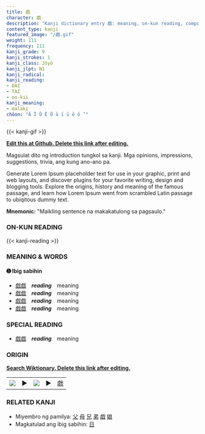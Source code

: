 ```yaml
---
title: 戯
character: 戯
description: "Kanji dictionary entry 戯: meaning, on-kun reading, compounds, origin, related kanji"
content_type: kanji
featured_image: "/戯.gif"
weight: 111
frequency: 111
kanji_grade: 9
kanji_strokes: 1
kanji_class: Jōyō
kanji_jlpt: N1
kanji_radical: 
kanji_reading: 
- DAI
- TAI
- oo-kii
kanji_meaning:
- malaki
chōon: "Ā Ī Ū Ē Ō ā ī ū ē ō ’"
---
```

[//]: # (Don't edit the line below. Kanji animated GIF code is automatically generated.)
{{< kanji-gif >}}

[//]: # (Edit below this line.)

**[Edit this at Github. Delete this link after editing.](https://github.com/tim0g/tim/tree/main/content/kanji/戯/index.md)**

Magsulat dito ng introduction tungkol sa kanji. Mga opinions, impressions, suggestions, trivia, ang kung ano-ano pa.

Generate Lorem Ipsum placeholder text for use in your graphic, print and web layouts, and discover plugins for your favorite writing, design and blogging tools. Explore the origins, history and meaning of the famous passage, and learn how Lorem Ipsum went from scrambled Latin passage to ubiqitous dummy text.
 
**Mnemonic:** "Maikling sentence na makakatulong sa pagsaulo."

### ON-KUN READING

[//]: # (Don't edit the line below. ON-KUN READING code is automatically generated.)
{{< kanji-reading >}}

### MEANING & WORDS

#### ➊ **Ibig sabihin**
  - [戯](../戯)[戯](../戯)　***reading***　meaning
  - [戯](../戯)[戯](../戯)　***reading***　meaning
  - [戯](../戯)[戯](../戯)　***reading***　meaning
  - [戯](../戯)[戯](../戯)　***reading***　meaning

### SPECIAL READING
  - [戯](../戯)[戯](../戯)　***reading***　meaning

### ORIGIN

**[Search Wiktionary. Delete this link after editing.](https://wiktionary.org/wiki/戯)**
<table class="kanji-table"><tr><td>
<img src="60px-戯-bronze.svg.png">
</td><td>▶</td><td>
<img src="60px-戯-oracle.svg.png">
</td><td>▶</td>
<td class="kanji-origin">戯</td>
</tr></table>

### RELATED KANJI
- Miyembro ng pamilya: [父](../父) [母](../母) [兄](../兄) [弟](../弟) [戯](../戯) [娘](../娘)
- Magkatulad ang ibig sabihin: [日](../日)

